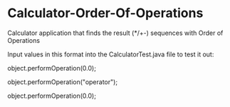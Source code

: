 # Calculator-Order-Of-Operations
Calculator application that finds the result (*/+-) sequences with Order of Operations


Input values in this format into the CalculatorTest.java file to test it out:

object.performOperation(0.0);

object.performOperation("operator");

object.performOperation(0.0);
